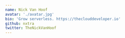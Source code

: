 ```yaml
---
name: Nick Van Hoof
avatar: './avatar.jpg'
bio: 'Grow serverless. https://theclouddeveloper.io'
github: nxtra
twitter: TheNickVanHoof
---
```

